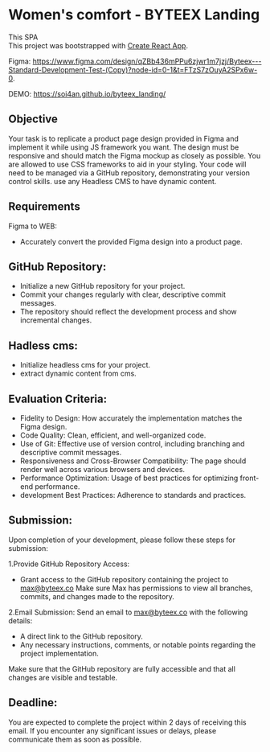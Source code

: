 # Women's comfort - BYTEEX Landing

This SPA  
This project was bootstrapped with [Create React App](https://github.com/facebook/create-react-app).

Figma:
https://www.figma.com/design/qZBb436mPPu6zjwr1m7jzj/Byteex---Standard-Development-Test-(Copy)?node-id=0-1&t=FTzS7zOuyA2SPx6w-0.

DEMO:
https://soi4an.github.io/byteex_landing/

## Objective
Your task is to replicate a product page design provided in Figma and implement it while using JS framework you want.
The design must be responsive and should match the Figma mockup as closely as possible. You are allowed to use CSS frameworks to aid in your styling.
Your code will need to be managed via a GitHub repository, demonstrating your version control skills. use any Headless CMS to have dynamic content.

## Requirements
Figma to WEB:
- Accurately convert the provided Figma design into a product page.

## GitHub Repository:
- Initialize a new GitHub repository for your project.
- Commit your changes regularly with clear, descriptive commit messages.
- The repository should reflect the development process and show incremental changes.

## Hadless cms:
- Initialize headless cms for your project.
- extract dynamic content from cms.

## Evaluation Criteria:
- Fidelity to Design: How accurately the implementation matches the Figma design.
- Code Quality: Clean, efficient, and well-organized code.
- Use of Git: Effective use of version control, including branching and descriptive commit messages.
- Responsiveness and Cross-Browser Compatibility: The page should render well across various browsers and devices.
- Performance Optimization: Usage of best practices for optimizing front-end performance.
- development Best Practices: Adherence to standards and practices.

## Submission:
Upon completion of your development, please follow these steps for submission:

1.Provide GitHub Repository Access:
- Grant access to the GitHub repository containing the project to max@byteex.co
Make sure Max has permissions to view all branches, commits, and changes made to the repository.

2.Email Submission:
Send an email to max@byteex.co with the following details:
- A direct link to the GitHub repository.
- Any necessary instructions, comments, or notable points regarding the project implementation.

Make sure that the GitHub repository are fully accessible and that all changes are visible and testable.

## Deadline:
You are expected to complete the project within 2 days of receiving this email.
If you encounter any significant issues or delays, please communicate them as soon as possible.

